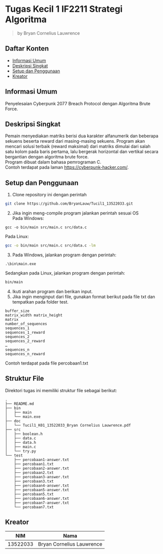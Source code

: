 # Tugas Kecil 1 IF2211 Strategi Algoritma
> by Bryan Cornelius Lauwrence

## Daftar Konten
* [Informasi Umum](#informasi-umum)
* [Deskripsi Singkat](#deskripsi-singkat)
* [Setup dan Penggunaan](#setup-dan-penggunaan)
* [Kreator](#kreator)

## Informasi Umum
Penyelesaian Cyberpunk 2077 Breach Protocol dengan Algoritma Brute Force.

## Deskripsi Singkat
Pemain menyediakan matriks berisi dua karakter alfanumerik dan beberapa sekuens beserta reward dari masing-masing sekuens. Program akan mencari solusi terbaik (reward maksimal) dari matriks dimulai dari salah satu kolom pada baris pertama, lalu bergerak horizontal dan vertikal secara bergantian dengan algoritma brute force.<br>Program dibuat dalam bahasa pemrograman C.<br>Contoh terdapat pada laman https://cyberpunk-hacker.com/.

## Setup dan Penggunaan
1. Clone repository ini dengan perintah
```bash
git clone https://github.com/BryanLauw/Tucil1_13522033.git
```
2. Jika ingin meng-compile program jalankan perintah sesuai OS<br>
Pada Windows:
```shell
gcc -o bin/main src/main.c src/data.c
```
Pada Linux:
```bash
gcc -o bin/main src/main.c src/data.c -lm
```
3. Pada Windows, jalankan program dengan perintah:
```shell
.\bin\main.exe
```
Sedangkan pada Linux, jalankan program dengan perintah:
```bash
bin/main
```
4. Ikuti arahan program dan berikan input.
5. Jika ingin menginput dari file, gunakan format berikut pada file txt dan tempatkan pada folder test.
```
buffer_size
matrix_width matrix_height
matrix
number_of_sequences
sequences_1
sequences_1_reward
sequences_2
sequences_2_reward
…
sequences_n
sequences_n_reward
```
Contoh terdapat pada file percobaan1.txt<br>

## Struktur File
Direktori tugas ini memiliki struktur file sebagai berikut:
```
.
├── README.md
├── bin
│   ├── main
│   └── main.exe
├── doc
│   └── Tucil1_K01_13522033_Bryan Cornelius Lauwrence.pdf
├── src
│   ├── boolean.h
│   ├── data.c
│   ├── data.h
│   ├── main.c
│   └── try.py
└── test
    ├── percobaan1-answer.txt
    ├── percobaan1.txt
    ├── percobaan2-answer.txt
    ├── percobaan2.txt
    ├── percobaan3-answer.txt
    ├── percobaan3.txt
    ├── percobaan4-answer.txt
    ├── percobaan5-answer.txt
    ├── percobaan5.txt
    ├── percobaan6-answer.txt
    ├── percobaan7-answer.txt
    └── percobaan7.txt
```

## Kreator
| NIM | Nama |
|-----|------|
| 13522033 | Bryan Cornelius Lauwrence |